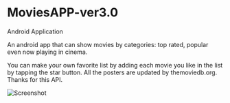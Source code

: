 # MoviesAPP-ver3.0
Android Application


An android app that can show movies by categories: top rated, popular even now playing in cinema.

You can make your own favorite list by adding each movie you like in the list by tapping the star button.
All the posters are updated by themoviedb.org. Thanks for this API.

![Screenshot](https://pasteboard.co/EXtm1vs04CYx.png)
